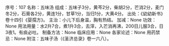 序号：107
名称：五味汤
组成：五味子3分，黄芩2分，柴胡2分，芒消2分，麦门冬2分，石膏各2分，黄连1分，甘草1分，当归1分，大黄4分。
出处：《幼幼新书》卷十四引《婴孺方》。
主治：小儿下后身温，胸有热结。
加减：None
功效：None
用法用量：水2升7合，煮1升3合，去滓，入芒消再沸，200日儿服3合，日3夜1。有痰必吐。
制备方法：None
临床应用：None
各家论述：None
用药禁忌：None
附注：五味子汤（《圣济总录》卷一六八）。
